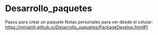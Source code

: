 # Desarrollo_paquetes
Pasos para crear un paquete
Notas personales para ver desde el celular: https://miriamll.github.io/Desarrollo_paquetes/PackageDevelop.html#1
